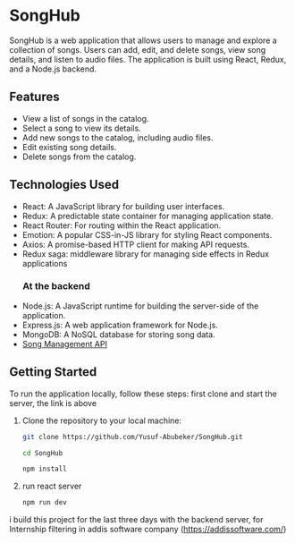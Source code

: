# SongHub

SongHub is a web application that allows users to manage and explore a collection of songs. Users can add, edit, and delete songs, view song details, and listen to audio files. The application is built using React, Redux, and a Node.js backend.

## Features

- View a list of songs in the catalog.
- Select a song to view its details.
- Add new songs to the catalog, including audio files.
- Edit existing song details.
- Delete songs from the catalog.

## Technologies Used

- React: A JavaScript library for building user interfaces.
- Redux: A predictable state container for managing application state.
- React Router: For routing within the React application.
- Emotion: A popular CSS-in-JS library for styling React components.
- Axios: A promise-based HTTP client for making API requests.
- Redux saga: middleware library for managing side effects in Redux applications
   ### At the backend
- Node.js: A JavaScript runtime for building the server-side of the application.
- Express.js: A web application framework for Node.js.
- MongoDB: A NoSQL database for storing song data.
- [Song Management API](https://github.com/Yusuf-Abubeker/Song-Management-API)

## Getting Started

To run the application locally, follow these steps:
first clone and start the server, the link is above

1. Clone the repository to your local machine:

   ```bash
   git clone https://github.com/Yusuf-Abubeker/SongHub.git

   cd SongHub

   npm install
2. run react server
   ```bash
   npm run dev

i build this project for the last three days with the backend server, for Internship filtering in addis software company (https://addissoftware.com/)
